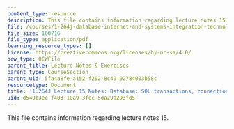 ```yaml
---
content_type: resource
description: This file contains information regarding lecture notes 15.
file: /courses/1-264j-database-internet-and-systems-integration-technologies-fall-2013/d549b3ecf40310a93fec5da29a293fd5_MIT1_264JF13_lect_15.pdf
file_size: 160716
file_type: application/pdf
learning_resource_types: []
license: https://creativecommons.org/licenses/by-nc-sa/4.0/
ocw_type: OCWFile
parent_title: Lecture Notes & Exercises
parent_type: CourseSection
parent_uid: 5fa4a8fe-a152-f202-8c49-92784003b58c
resourcetype: Document
title: '1.264J Lecture 15 Notes: Database: SQL transactions, connections'
uid: d549b3ec-f403-10a9-3fec-5da29a293fd5
---
```

This file contains information regarding lecture notes 15.